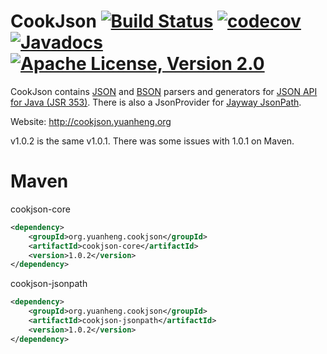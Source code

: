 # CookJson [![Build Status](https://travis-ci.org/coconut2015/cookjson.svg?branch=master)](https://travis-ci.org/coconut2015/cookjson) [![codecov](https://codecov.io/gh/coconut2015/cookjson/branch/master/graph/badge.svg)](https://codecov.io/gh/coconut2015/cookjson) [![Javadocs](http://www.javadoc.io/badge/org.yuanheng.cookjson/cookjson-core.svg)](http://www.javadoc.io/doc/org.yuanheng.cookjson/cookjson-core) [![Apache License, Version 2.0](https://img.shields.io/badge/license-Apache--2.0-blue.svg)](http://www.apache.org/licenses/LICENSE-2.0)

CookJson contains [JSON](http://www.json.org/) and [BSON](http://bsonspec.org/) parsers and generators for [JSON API for Java (JSR 353)](https://jsonp.java.net/).  There is also a JsonProvider for [Jayway JsonPath](https://github.com/jayway/JsonPath).

Website: http://cookjson.yuanheng.org

v1.0.2 is the same v1.0.1.  There was some issues with 1.0.1 on Maven.

Maven
=====

cookjson-core

```xml
<dependency>
    <groupId>org.yuanheng.cookjson</groupId>
    <artifactId>cookjson-core</artifactId>
    <version>1.0.2</version>
</dependency>
```

cookjson-jsonpath

```xml
<dependency>
    <groupId>org.yuanheng.cookjson</groupId>
    <artifactId>cookjson-jsonpath</artifactId>
    <version>1.0.2</version>
</dependency>
```
